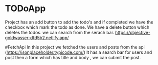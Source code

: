 # TODoApp
Project has an add button to add the todo's and if completed we have the checkbox which mark the todo as done.
We have a delete button which deletes the todos.
we can search from the serach bar.
https://objective-goldwasser-dfd5b2.netlify.app/


#FetchApi
In this project we fetched the users and posts from the api (https://jsonplaceholder.typicode.com/)
It has a search bar for users and post
then a form which has title and body , we can submit the post.
